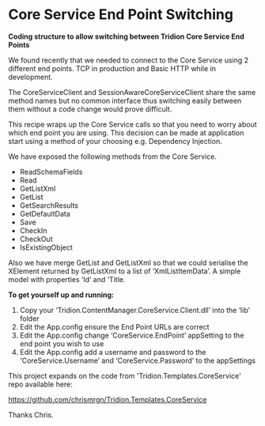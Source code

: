 Core Service End Point Switching
===============================

**Coding structure to allow switching between Tridion Core Service End Points**

We found recently that we needed to connect to the Core Service using 2 different end points. TCP in production and Basic HTTP while in development. 

The CoreServiceClient and SessionAwareCoreServiceClient share the same method names but no common interface thus switching easily between them without a code change would prove difficult.

This recipe wraps up the Core Service calls so that you need to worry about which end point you are using. This decision can be made at application start using a method of your choosing e.g. Dependency Injection.

We have exposed the following methods from the Core Service. 

- ReadSchemaFields
- Read
- GetListXml
- GetList
- GetSearchResults
- GetDefaultData
- Save
- CheckIn
- CheckOut
- IsExistingObject

Also we have merge GetList and GetListXml so that we could serialise the XElement returned by GetListXml to a list of ‘XmlListItemData’. A simple model with properties ‘Id’ and ‘Title.

**To get yourself up and running:**

1. Copy your ‘Tridion.ContentManager.CoreService.Client.dll’ into the ‘lib’ folder
2. Edit the App.config ensure the End Point URLs are correct
3. Edit the App.config change ‘CoreService.EndPoint’ appSetting to the end point you wish to use
4. Edit the App.config add a username and password to the ‘CoreService.Username’ and ‘CoreService.Password’ to the appSettings


This project expands on the code from 'Tridion.Templates.CoreService' repo available here:

https://github.com/chrismrgn/Tridion.Templates.CoreService

Thanks Chris.
